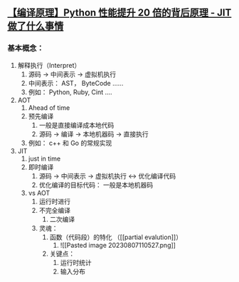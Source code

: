 ## [【编译原理】Python 性能提升 20 倍的背后原理 - JIT 做了什么事情](https://www.bilibili.com/video/BV1134y1h7ED/?spm_id_from=333.337.search-card.all.click&vd_source=e2ed568abb1e67cc88ad6275f6104534)


### 基本概念：

1. 解释执行（Interpret）
	1. 源码 -> 中间表示 -> 虚拟机执行
	2. 中间表示： AST， ByteCode ......
	3. 例如： Python, Ruby, Cint ....
2. AOT 
	1. Ahead of time
	2. 预先编译
		1. 一般是直接编译成本地代码
		2. 源码 -> 编译 -> 本地机器码 -> 直接执行
	3. 例如： c++ 和 Go 的常规实现
3. JIT
	1. just in time
	2. 即时编译
		1. 源码 -> 中间表示 -> 虚拟机执行 <-> 优化编译代码
		2. 优化编译的目标代码： 一般是本地机器码
	3. vs AOT
		1. 运行时进行
		2. 不完全编译
			1. 二次编译
		3. 灵魂：
			1. 函数（代码段）的特化 （[[partial evalution]]）
				1. ![[Pasted image 20230807110527.png]]
			2. 关键点：
				1. 运行时统计
				2. 输入分布
